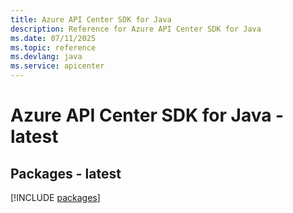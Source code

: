 ```yaml
---
title: Azure API Center SDK for Java
description: Reference for Azure API Center SDK for Java
ms.date: 07/11/2025
ms.topic: reference
ms.devlang: java
ms.service: apicenter
---
```

# Azure API Center SDK for Java - latest
## Packages - latest
[!INCLUDE [packages](api-center-index.md)]